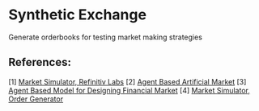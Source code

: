 # Synthetic Exchange

Generate orderbooks for testing market making strategies

## References:

[1] [Market Simulator, Refinitiv Labs](https://www.simudyne.com/wp-content/uploads/2019/06/Simudyne-Refinitiv-Paper.pdf)
[2] [Agent Based Artificial Market](https://www.researchgate.net/publication/332054688_An_Agent-Based_Artificial_Market_Model_for_Studying_the_Bitcoin_Trading)
[3] [Agent Based Model for Designing Financial Market](https://arxiv.org/pdf/1906.06000.pdf)
[4] [Market Simulator, Order Generator](https://github.com/Bobbakov/orderGenerator)
